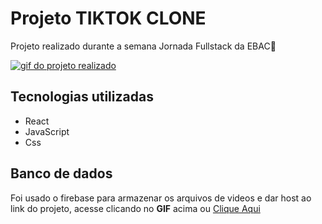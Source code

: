 # Projeto TIKTOK CLONE

Projeto realizado durante a semana Jornada Fullstack da EBAC🎯

[<img src="./projeto-tiktok.gif" alt="gif do projeto realizado">](https://projeto-tiktok-36baf.web.app/)

## Tecnologias utilizadas

- React
- JavaScript
- Css

## Banco de dados

Foi usado o firebase para armazenar os arquivos de videos e dar host ao link do projeto, acesse clicando no <b>GIF</b> acima ou <a href="https://projeto-tiktok-36baf.web.app/">Clique Aqui
